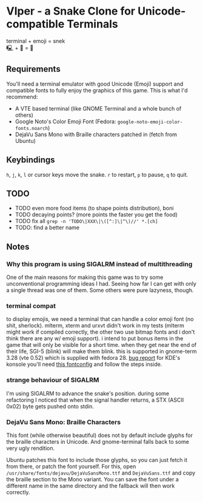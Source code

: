 # VIper - a Snake Clone for Unicode-compatible Terminals

terminal + emoji = snek    
🖳 + 💩 = 🐍

## Requirements

You'll need a terminal emulator with good Unicode (Emoji) support and compatible
fonts to fully enjoy the graphics of this game. This is what I'd recommend:

 - A VTE based terminal (like GNOME Terminal and a whole bunch of others)
 - Google Noto's Color Emoji Font (Fedora: `google-noto-emoji-color-fonts.noarch`)
 - DejaVu Sans Mono with Braille characters patched in (fetch from Ubuntu)

## Keybindings

`h`, `j`, `k`, `l` or cursor keys move the snake. 
`r` to restart, `p` to pause, `q` to quit. 

## TODO

<!--
 - DONE ~~base game: fixed field size, fixed speed~~
 - DONE ~~food (unicode)~~
 - DONE ~~put 'sprites' into `schemes.h`~~
 - DONE ~~snake elongates~~
 - DONE ~~unicode chars~~
 - DONE ~~input buffer (so fast 180° turns get executed)~~
 - DONE ~~only redraw changing parts of the screen~~
 - DONE ~~input out of whack when stopping (^Z) and resuming~~
 - DONE ~~keybindings for restart, pause, redraw~~
 - DONE ~~on dying: show end screen, allow restarting~~
 - DONE ~~score, increasing speed~~
 - DONE ~~bonus/special items: slower snake, shorter snake, etc.~~
 - DONE ~~wall-wrap-around mode?~~
 - NAH: predatory animals trying to eat the snake? (🐉, 🐊, 🐆, 🐅, 🦁, 🐗, 🦊, 🦅)
-->
 - TODO even more food items (to shape points distribution), boni
 - TODO decaying points? (more points the faster you get the food)
 - TODO fix all `grep -n 'TODO\|XXX\|\([^:]\|^\)//' *.[ch]`
 - TODO: find a better name

## Notes

### Why this program is using SIGALRM instead of multithreading

One of the main reasons for making this game was to try some unconventional
programming ideas I had. Seeing how far I can get with only a single thread was
one of them. Some others were pure lazyness, though.

### terminal compat

to display emojis, we need a terminal that can handle a color emoji font (no
shit, sherlock). mlterm, xterm and urxvt didn't work in my tests (mlterm might
work if compiled correctly, the other two use bitmap fonts and i don't think
there are any w/ emoji support). 
i intend to put bonus items in the game that will only be visible for a short
time. when they get near the end of their life, SGI-5 (blink) will make them
blink. this is supported in gnome-term 3.28 (vte 0.52) which is supplied with
fedora 28. [bug report](https://bugzilla.gnome.org/show_bug.cgi?id=579964)
for KDE's konsole you'll need [this
fontconfig](https://gist.github.com/IgnoredAmbience/7c99b6cf9a8b73c9312a71d1209d9bbb)
and follow the steps inside.

### strange behaviour of SIGALRM

I'm using SIGALRM to advance the snake's position. during some refactoring I
noticed that when the signal handler returns, a STX (ASCII 0x02) byte gets
pushed onto stdin.

### DejaVu Sans Mono: Braille Characters

This font (while otherwise beautiful) does not by default include glyphs for the
braille characters in Unicode. And gnome-terminal falls back to some very ugly
rendition. 

Ubuntu patches this font to include those glyphs, so you can just fetch it from
there, or patch the font yourself. For this, open
`/usr/share/fonts/dejavu/DejaVuSansMono.ttf` and `DejaVuSans.ttf` and copy the
braille section to the Mono variant. You can save the font under a different
name in the same directory and the fallback will then work correctly. 
